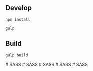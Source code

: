 ## Develop

```shell
npm install
```

```shell
gulp
```

## Build

```shell
gulp build
```
#   S A S S  
 #   S A S S  
 #   S A S S  
 #   S A S S  
 #   S A S S  
 